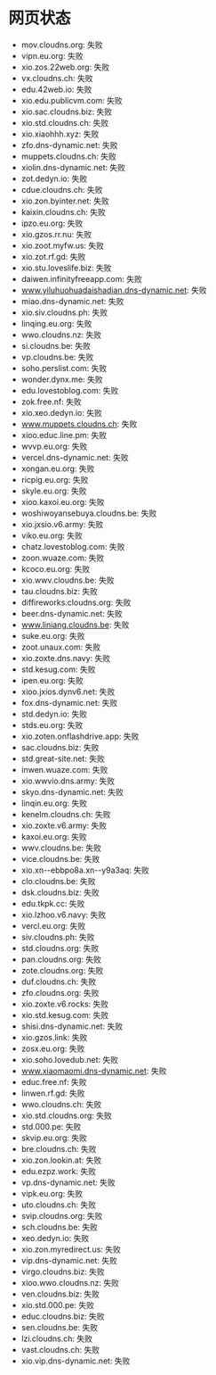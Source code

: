 # 网页状态
- mov.cloudns.org: 失败
- vipn.eu.org: 失败
- xio.zos.22web.org: 失败
- vx.cloudns.ch: 失败
- edu.42web.io: 失败
- xio.edu.publicvm.com: 失败
- xio.sac.cloudns.biz: 失败
- xio.std.cloudns.ch: 失败
- xio.xiaohhh.xyz: 失败
- zfo.dns-dynamic.net: 失败
- muppets.cloudns.ch: 失败
- xiolin.dns-dynamic.net: 失败
- zot.dedyn.io: 失败
- cdue.cloudns.ch: 失败
- xio.zon.byinter.net: 失败
- kaixin.cloudns.ch: 失败
- ipzo.eu.org: 失败
- xio.gzos.rr.nu: 失败
- xio.zoot.myfw.us: 失败
- xio.zot.rf.gd: 失败
- xio.stu.loveslife.biz: 失败
- daiwen.infinityfreeapp.com: 失败
- www.yiluhuohuadaishadian.dns-dynamic.net: 失败
- miao.dns-dynamic.net: 失败
- xio.siv.cloudns.ph: 失败
- linqing.eu.org: 失败
- wwo.cloudns.nz: 失败
- si.cloudns.be: 失败
- vp.cloudns.be: 失败
- soho.perslist.com: 失败
- wonder.dynx.me: 失败
- edu.lovestoblog.com: 失败
- zok.free.nf: 失败
- xio.xeo.dedyn.io: 失败
- www.muppets.cloudns.ch: 失败
- xioo.educ.line.pm: 失败
- wvvp.eu.org: 失败
- vercel.dns-dynamic.net: 失败
- xongan.eu.org: 失败
- ricpig.eu.org: 失败
- skyle.eu.org: 失败
- xioo.kaxoi.eu.org: 失败
- woshiwoyansebuya.cloudns.be: 失败
- xio.jxsio.v6.army: 失败
- viko.eu.org: 失败
- chatz.lovestoblog.com: 失败
- zoon.wuaze.com: 失败
- kcoco.eu.org: 失败
- xio.wwv.cloudns.be: 失败
- tau.cloudns.biz: 失败
- diffireworks.cloudns.org: 失败
- beer.dns-dynamic.net: 失败
- www.liniang.cloudns.be: 失败
- suke.eu.org: 失败
- zoot.unaux.com: 失败
- xio.zoxte.dns.navy: 失败
- std.kesug.com: 失败
- ipen.eu.org: 失败
- xioo.jxios.dynv6.net: 失败
- fox.dns-dynamic.net: 失败
- std.dedyn.io: 失败
- stds.eu.org: 失败
- xio.zoten.onflashdrive.app: 失败
- sac.cloudns.biz: 失败
- std.great-site.net: 失败
- inwen.wuaze.com: 失败
- xio.wwvio.dns.army: 失败
- skyo.dns-dynamic.net: 失败
- linqin.eu.org: 失败
- kenelm.cloudns.ch: 失败
- xio.zoxte.v6.army: 失败
- kaxoi.eu.org: 失败
- wwv.cloudns.be: 失败
- vice.cloudns.be: 失败
- xio.xn--ebbpo8a.xn--y9a3aq: 失败
- clo.cloudns.be: 失败
- dsk.cloudns.biz: 失败
- edu.tkpk.cc: 失败
- xio.lzhoo.v6.navy: 失败
- vercl.eu.org: 失败
- siv.cloudns.ph: 失败
- std.cloudns.org: 失败
- pan.cloudns.org: 失败
- zote.cloudns.org: 失败
- duf.cloudns.ch: 失败
- zfo.cloudns.org: 失败
- xio.zoxte.v6.rocks: 失败
- xio.std.kesug.com: 失败
- shisi.dns-dynamic.net: 失败
- xio.gzos.link: 失败
- zosx.eu.org: 失败
- xio.soho.lovedub.net: 失败
- www.xiaomaomi.dns-dynamic.net: 失败
- educ.free.nf: 失败
- linwen.rf.gd: 失败
- wwo.cloudns.ch: 失败
- xio.std.cloudns.org: 失败
- std.000.pe: 失败
- skvip.eu.org: 失败
- bre.cloudns.ch: 失败
- xio.zon.lookin.at: 失败
- edu.ezpz.work: 失败
- vp.dns-dynamic.net: 失败
- vipk.eu.org: 失败
- uto.cloudns.ch: 失败
- svip.cloudns.org: 失败
- sch.cloudns.be: 失败
- xeo.dedyn.io: 失败
- xio.zon.myredirect.us: 失败
- vip.dns-dynamic.net: 失败
- virgo.cloudns.biz: 失败
- xioo.wwo.cloudns.nz: 失败
- ven.cloudns.biz: 失败
- xio.std.000.pe: 失败
- educ.cloudns.biz: 失败
- sen.cloudns.be: 失败
- lzi.cloudns.ch: 失败
- vast.cloudns.ch: 失败
- xio.vip.dns-dynamic.net: 失败
